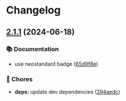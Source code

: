# Changelog

## [2.1.1](https://github.com/voxpelli/list-dependents/compare/v2.1.0...v2.1.1) (2024-06-18)


### 📚 Documentation

* use neostandard badge ([65d9f8e](https://github.com/voxpelli/list-dependents/commit/65d9f8e4c04cce9aebb0da5220348d8a7fab9d95))


### 🧹 Chores

* **deps:** update dev dependencies ([394aedc](https://github.com/voxpelli/list-dependents/commit/394aedc5f4affd8404b0a5ea690c7242b163b78f))
